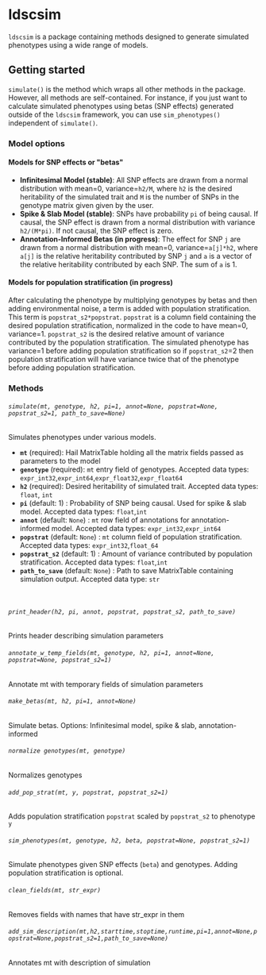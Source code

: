 # ldscsim
`ldscsim` is a package containing methods designed to generate simulated phenotypes using a wide range of models. 
<br>
## Getting started
`simulate()` is the method which wraps all other methods in the package. However, all methods are self-contained. For instance, if you just want to calculate simulated phenotypes using betas (SNP effects) generated outside of the `ldscsim` framework, you can use `sim_phenotypes()` independent of `simulate()`.
<br>

### Model options
#### Models for SNP effects or "betas"
- **Infinitesimal Model (stable)**: All SNP effects are drawn from a normal distribution with mean=0, variance=`h2/M`, where `h2` is the desired heritability of the simulated trait and `M` is the number of SNPs in the genotype matrix given given by the user.
- **Spike & Slab Model (stable)**: SNPs have probability `pi` of being causal. If causal, the SNP effect is drawn from a normal distribution with variance `h2/(M*pi)`. If not causal, the SNP effect is zero.
- **Annotation-Informed Betas (in progress)**: The effect for SNP `j` are drawn from a normal distribution with mean=0, variance=`a[j]*h2`, where `a[j]` is the relative heritability contributed by SNP `j` and `a` is a vector of the relative heritability contributed by each SNP. The sum of `a` is 1.

#### Models for population stratification (in progress)
After calculating the phenotype by multiplying genotypes by betas and then adding environmental noise, a term is added with population stratification. This term is `popstrat_s2*popstrat`. `popstrat` is a column field containing the desired population stratification, normalized in the code to have mean=0, variance=1. `popstrat_s2` is the desired relative amount of variance contributed by the population stratification. The simulated phenotype has variance=1 before adding population stratification so if `popstrat_s2`=2 then population stratification will have variance twice that of the phenotype before adding population stratification.
<br>


### Methods
###### `simulate(mt, genotype, h2, pi=1, annot=None, popstrat=None, popstrat_s2=1, path_to_save=None)`
Simulates phenotypes under various models.
- **`mt`** (required):  Hail MatrixTable holding all the matrix fields passed as parameters to the model
- **`genotype`** (required): `mt` entry field of genotypes. Accepted data types: `expr_int32`,`expr_int64`,`expr_float32`,`expr_float64`
- **`h2`** (required): Desired heritability of simulated trait. Accepted data types: `float`, `int`
- **`pi`** (default: 1) : Probability of SNP being causal. Used for spike & slab model. Accepted data types: `float`,`int`
- **`annot`** (default: `None`) : `mt` row field of annotations for annotation-informed model. Accepted data types: `expr_int32`,`expr_int64` 
- **`popstrat`** (default: `None`) : `mt` column field of population stratification. Accepted data types: `expr_int32`,`float_64`
- **`popstrat_s2`** (default: 1) : Amount of variance contributed by population stratification. Accepted data types: `float`,`int`
- **`path_to_save`** (default: `None`) : Path to save MatrixTable containing simulation output. Accepted data type: `str`
<br>

###### `print_header(h2, pi, annot, popstrat, popstrat_s2, path_to_save)`
Prints header describing simulation parameters
<br>

###### `annotate_w_temp_fields(mt, genotype, h2, pi=1, annot=None, popstrat=None, popstrat_s2=1)`
Annotate mt with temporary fields of simulation parameters
<br>

###### `make_betas(mt, h2, pi=1, annot=None)`
Simulate betas. Options: Infinitesimal model, spike & slab, annotation-informed
<br>

###### `normalize genotypes(mt, genotype)`
Normalizes genotypes
<br>

###### `add_pop_strat(mt, y, popstrat, popstrat_s2=1)`
Adds population stratification `popstrat` scaled by `popstrat_s2` to phenotype `y`
<br>

###### `sim_phenotypes(mt, genotype, h2, beta, popstrat=None, popstrat_s2=1)`
Simulate phenotypes given SNP effects (`beta`) and genotypes. Adding population stratification is optional.
<br>

###### `clean_fields(mt, str_expr)`
Removes fields with names that have str_expr in them
<br>

###### `add_sim_description(mt,h2,starttime,stoptime,runtime,pi=1,annot=None,popstrat=None,popstrat_s2=1,path_to_save=None)`
Annotates mt with description of simulation
